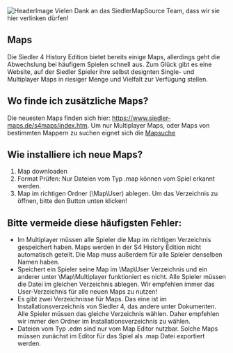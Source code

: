 ![HeaderImage](SiedlerMapSource.jpg)
Vielen Dank an das SiedlerMapSource Team, dass wir sie hier verlinken dürfen!

## Maps
Die Siedler 4 History Edition bietet bereits einige Maps, allerdings geht die Abwechslung bei häufigem Spielen schnell aus.
Zum Glück gibt es eine Website, auf der Siedler Spieler ihre selbst designten Single- und Multiplayer Maps in riesiger Menge und Vielfalt zur Verfügung stellen.

## Wo finde ich zusätzliche Maps?
Die neuesten Maps finden sich hier: https://www.siedler-maps.de/s4maps/index.htm.
Um nur Multiplayer Maps, oder Maps von bestimmten Mappern zu suchen eignet sich die [Mapsuche]

## Wie installiere ich neue Maps?
1. Map downloaden
2. Format Prüfen: Nur Dateien vom Typ .map können vom Spiel erkannt werden.
3. Map im richtigen Ordner (\Map\User) ablegen. Um das Verzeichnis zu öffnen, bitte den Button unten klicken!

## Bitte vermeide diese häufigsten Fehler:
* Im Multiplayer müssen alle Spieler die Map im richtigen Verzeichnis gespeichert haben. Maps werden in der S4 History Edition nicht automatisch geteilt. Die Map muss außerdem für alle Spieler denselben Namen haben.
* Speichert ein Spieler seine Map im \Map\User Verzeichnis und ein anderer unter \Map\Multiplayer funktioniert es nicht. Alle Spieler müssen die Datei im gleichen Verzeichnis ablegen. Wir empfehlen immer das User-Verzeichnis für alle neuen Maps zu nutzen!
* Es gibt zwei Verzeichnisse für Maps. Das eine ist im Installationsverzeichnis von Siedler 4, das andere unter Dokumenten. Alle Spieler müssen das gleiche Verzeichnis wählen. Daher empfehlen wir immer den Ordner im Installationsverzeichnis zu wählen.
* Dateien vom Typ .edm sind nur vom Map Editor nutzbar. Solche Maps müssen zunächst im Editor für das Spiel als .map Datei exportiert werden.

[Mapsuche]: https://www.siedler-maps.de/s4maps/search.htm